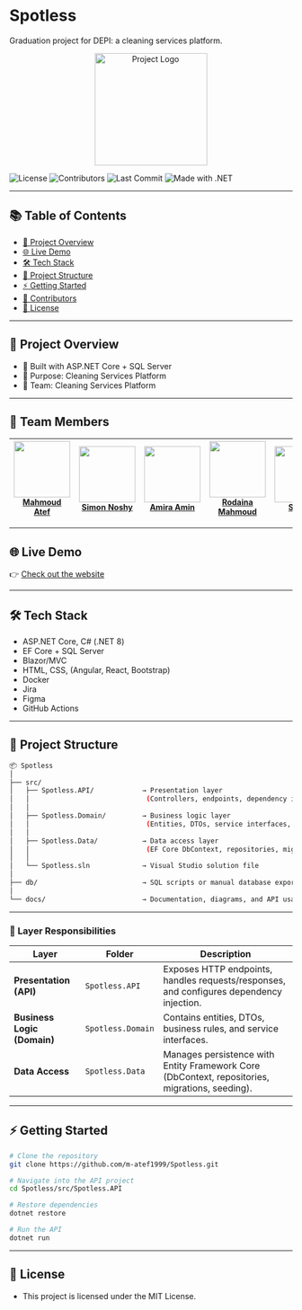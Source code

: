 # Spotless

Graduation project for DEPI: a cleaning services platform.

<p align="center">
  <img src="docs/spotless_logo.png" alt="Project Logo" width="200"/>
</p>

![License](https://img.shields.io/github/license/m-atef1999/Spotless)
![Contributors](https://img.shields.io/github/contributors/m-atef1999/Spotless)
![Last Commit](https://img.shields.io/github/last-commit/m-atef1999/Spotless)
![Made with .NET](https://img.shields.io/badge/Made%20with-.NET-blue)

---

## 📚 Table of Contents
- [📌 Project Overview](#-project-overview)
- [🌐 Live Demo](#-live-demo)
- [🛠 Tech Stack](#-tech-stack)
- [📂 Project Structure](#-project-structure)
- [⚡ Getting Started](#-getting-started)
- [👥 Contributors](#-team-members)
- [📄 License](#-license)

---

## 📌 Project Overview
- 🔧 Built with ASP.NET Core + SQL Server
- 🎯 Purpose: Cleaning Services Platform
- 👥 Team: Cleaning Services Platform

---

## 👥 Team Members

| <a href="https://github.com/m-atef1999"><img src="https://github.com/m-atef1999.png?size=100" width="100"/><br /><span style="font-size:14px;"><b>Mahmoud Atef</b></span></a> | <a href="https://github.com/simonnoshy"><img src="https://github.com/simonnoshy.png?size=100" width="100"/><br /><span style="font-size:14px;"><b>Simon Noshy</b></span></a> | <a href="https://github.com/amiraamin279-collab"><img src="https://github.com/amiraamin279-collab.png?size=100" width="100"/><br /><span style="font-size:14px;"><b>Amira Amin</b></span></a> | <a href="https://github.com/RodainaMahmoud"><img src="https://github.com/RodainaMahmoud.png?size=100" width="100"/><br /><span style="font-size:14px;"><b>Rodaina Mahmoud</b></span></a> | <a href="https://github.com/Shosha101"><img src="https://github.com/Shosha101.png?size=100" width="100"/><br /><span style="font-size:14px;"><b>Shosha</b></span></a> |
|---|---|---|---|---|


---

## 🌐 Live Demo
👉 [Check out the website](https://preview--quickclean-wash-wave.lovable.app/)

---

## 🛠 Tech Stack
- ASP.NET Core, C# (.NET 8)
- EF Core + SQL Server
- Blazor/MVC
- HTML, CSS, (Angular, React, Bootstrap)
- Docker
- Jira
- Figma
- GitHub Actions

---

## 📂 Project Structure

```bash
📦 Spotless
│
├── src/
│   ├── Spotless.API/            → Presentation layer
│   │                             (Controllers, endpoints, dependency injection, Swagger setup)
│   │
│   ├── Spotless.Domain/         → Business logic layer
│   │                             (Entities, DTOs, service interfaces, validation, domain rules)
│   │
│   ├── Spotless.Data/           → Data access layer
│   │                             (EF Core DbContext, repositories, migrations, data seeding)
│   │
│   └── Spotless.sln             → Visual Studio solution file
│
├── db/                          → SQL scripts or manual database exports
│
└── docs/                        → Documentation, diagrams, and API usage notes
```

---

### 🧠 Layer Responsibilities

| Layer | Folder | Description |
|-------|---------|-------------|
| **Presentation (API)** | `Spotless.API` | Exposes HTTP endpoints, handles requests/responses, and configures dependency injection. |
| **Business Logic (Domain)** | `Spotless.Domain` | Contains entities, DTOs, business rules, and service interfaces. |
| **Data Access** | `Spotless.Data` | Manages persistence with Entity Framework Core (DbContext, repositories, migrations, seeding). |


---

## ⚡ Getting Started

```bash
# Clone the repository
git clone https://github.com/m-atef1999/Spotless.git

# Navigate into the API project
cd Spotless/src/Spotless.API

# Restore dependencies
dotnet restore

# Run the API
dotnet run
```
---
## 📄 License

- This project is licensed under the MIT License.
